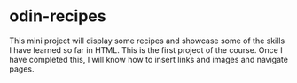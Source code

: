 # odin-recipes

This mini project will display some recipes and showcase some of the skills I have learned so far in HTML. This is the first project of the course. Once I have completed this, I will know how to insert links and images and navigate pages.